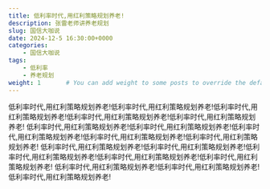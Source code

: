 ```yaml
---
title: 低利率时代,用红利策略规划养老!
description: 张雷老师讲养老规划
slug: 国信大咖说
date: 2024-12-5 16:30:00+0000
categories:
    - 国信大咖说
tags:
    - 低利率
    - 养老规划
weight: 1       # You can add weight to some posts to override the default sorting (date descending)
---
```

低利率时代,用红利策略规划养老!低利率时代,用红利策略规划养老!低利率时代,用红利策略规划养老!低利率时代,用红利策略规划养老!低利率时代,用红利策略规划养老!
低利率时代,用红利策略规划养老!低利率时代,用红利策略规划养老!低利率时代,用红利策略规划养老!低利率时代,用红利策略规划养老!低利率时代,用红利策略规划养老!
低利率时代,用红利策略规划养老!低利率时代,用红利策略规划养老!低利率时代,用红利策略规划养老!低利率时代,用红利策略规划养老!低利率时代,用红利策略规划养老!
低利率时代,用红利策略规划养老!低利率时代,用红利策略规划养老!低利率时代,用红利策略规划养老!
